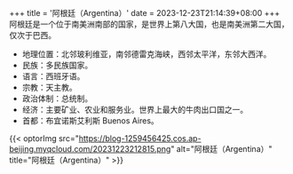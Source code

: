 +++
title = '阿根廷（Argentina）'
date = 2023-12-23T21:14:39+08:00
+++
阿根廷是一个位于南美洲南部的国家，是世界上第八大国，也是南美洲第二大国，仅次于巴西。
<!--more-->

- 地理位置：北邻玻利维亚，南邻德雷克海峡，西邻太平洋，东邻大西洋。
- 民族：多民族国家。
- 语言：西班牙语。
- 宗教：天主教。
- 政治体制：总统制。
- 经济：主要矿业、农业和服务业。世界上最大的牛肉出口国之一。
- 首都：布宜诺斯艾利斯 Buenos Aires。

{{< optorImg src="https://blog-1259456425.cos.ap-beijing.myqcloud.com/20231223212815.png" alt="阿根廷（Argentina）" title="阿根廷（Argentina）" >}}
